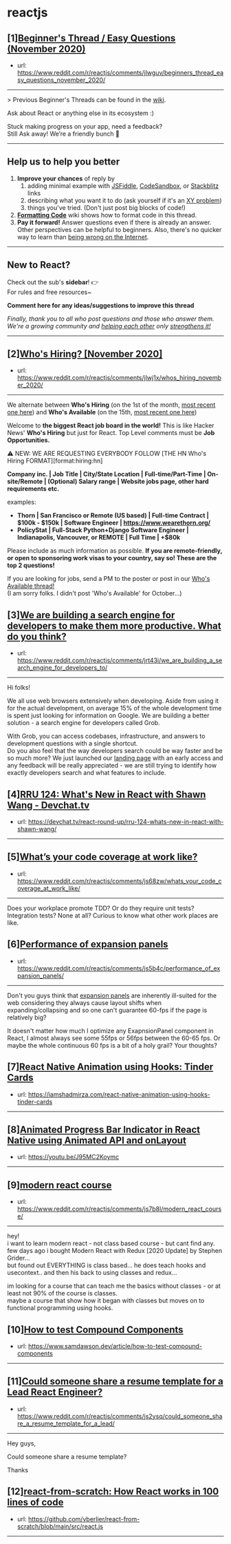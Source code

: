 # reactjs
## [1][Beginner's Thread / Easy Questions (November 2020)](https://www.reddit.com/r/reactjs/comments/jlwguv/beginners_thread_easy_questions_november_2020/)
- url: https://www.reddit.com/r/reactjs/comments/jlwguv/beginners_thread_easy_questions_november_2020/
---
&gt; Previous Beginner's Threads can be found in the [wiki][wiki previous threads].

Ask about React or anything else in its ecosystem :)

Stuck making progress on your app, need a feedback?  
Still Ask away! We’re a friendly bunch 🙂

---

## Help us to help you better

1. **Improve your chances** of reply by
   1. adding minimal example with [JSFiddle][jsfiddle], [CodeSandbox][code sandbox], or [Stackblitz][stackblitz] links
   1. describing what you want it to do (ask yourself if it's an [XY problem](https://meta.stackexchange.com/questions/66377/what-is-the-xy-problem))
   1. things you've tried. (Don't just post big blocks of code!)
1. **[Formatting Code][wiki formatting code]** wiki shows how to format code in this thread.
1. **Pay it forward!** Answer questions even if there is already an answer. Other perspectives can be helpful to beginners. Also, there's no quicker way to learn than [being wrong on the Internet][being wrong on the internet].

---

## New to React?

Check out the sub's **sidebar**! 👉  
For rules and free resources~

**Comment here for any ideas/suggestions to improve this thread**

_Finally, thank you to all who post questions and those who answer them. We're a growing community and [helping each other][learn by teaching] only [strengthens it!][learn in public]_

---

[usehooks.com]: https://usehooks.com/
[official getting started page]: https://reactjs.org/docs/getting-started.html
[/u/acemarke]: https://www.reddit.com/u/acemarke
[suggested resources for learning react]: http://blog.isquaredsoftware.com/2017/12/blogged-answers-learn-react/
[wiki formatting code]: https://www.reddit.com/r/reactjs/wiki/index#wiki_formatting_code
[wiki previous threads]: https://www.reddit.com/r/reactjs/wiki/index#wiki_previous_threads
[code sandbox]: https://codesandbox.io/s/new
[jsfiddle]: https://jsfiddle.net/Luktwrdm/
[stackblitz]: https://stackblitz.com/
[being wrong on the internet]: https://xkcd.com/386/
[tweet organization]: https://twitter.com/dan_abramov/status/1027245759232651270?lang=en
[get started with redux]: https://www.reddit.com/r/reactjs/wiki/index#wiki_getting_started_with_redux
[learn by teaching]: https://en.wikipedia.org/wiki/Learning_by_teaching
[learn in public]: https://www.swyx.io/writing/learn-in-public/
## [2][Who's Hiring? [November 2020]](https://www.reddit.com/r/reactjs/comments/jlwj1x/whos_hiring_november_2020/)
- url: https://www.reddit.com/r/reactjs/comments/jlwj1x/whos_hiring_november_2020/
---
We alternate between **Who's Hiring** (on the 1st of the month, [most recent one here][hiring:most recent]) and **Who's Available** (on the 15th, [most recent one here][available:most recent])

Welcome to **the biggest React job board in the world!** This is like Hacker News' **Who's Hiring** but just for React. Top Level comments must be **Job Opportunities.**

⚠️ NEW: WE ARE REQUESTING EVERYBODY FOLLOW [THE HN Who's Hiring FORMAT][format:hiring:hn]

**Company inc. | Job Title | City/State Location | Full-time/Part-Time | On-site/Remote | (Optional) Salary range | Website jobs page, other hard requirements etc.**

examples:

- **Thorn | San Francisco or Remote (US based) | Full-time Contract | $100k - $150k | Software Engineer | https://www.wearethorn.org/**
- **PolicyStat | Full-Stack Python+Django Software Engineer | Indianapolis, Vancouver, or REMOTE | Full Time | +\$80k**

Please include as much information as possible. **If you are remote-friendly, or open to sponsoring work visas to your country, say so! These are the top 2 questions!**

If you are looking for jobs, send a PM to the poster or post in our [Who's Available thread!][available:most recent]  
(I am sorry folks. I didn't post 'Who's Available' for October...)

[hiring:most recent]: https://www.reddit.com/r/reactjs/comments/j32odm/whos_hiring_and_rreactjs_moderator_applications/
[available:most recent]: https://www.reddit.com/r/reactjs/comments/itrbgt/whos_available_september_2020/
## [3][We are building a search engine for developers to make them more productive. What do you think?](https://www.reddit.com/r/reactjs/comments/jrt43i/we_are_building_a_search_engine_for_developers_to/)
- url: https://www.reddit.com/r/reactjs/comments/jrt43i/we_are_building_a_search_engine_for_developers_to/
---
Hi folks!

We all use web browsers extensively when developing. Aside from using it for the actual development, on average 15% of the whole development time is spent just looking for information on Google. We are building a better solution - a search engine for developers called Grob.

With Grob, you can access codebases, infrastructure, and answers to development questions with a single shortcut.  
Do you also feel that the way developers search could be way faster and be so much more? We just launched our [landing page](https://usegrob.com/) with an early access and any feedback will be really appreciated - we are still trying to identify how exactly developers search and what features to include.
## [4][RRU 124: What's New in React with Shawn Wang - Devchat.tv](https://www.reddit.com/r/reactjs/comments/js3r2d/rru_124_whats_new_in_react_with_shawn_wang/)
- url: https://devchat.tv/react-round-up/rru-124-whats-new-in-react-with-shawn-wang/
---

## [5][What’s your code coverage at work like?](https://www.reddit.com/r/reactjs/comments/js68zw/whats_your_code_coverage_at_work_like/)
- url: https://www.reddit.com/r/reactjs/comments/js68zw/whats_your_code_coverage_at_work_like/
---
Does your workplace promote TDD? Or do they require unit tests? Integration tests? None at all? Curious to know what other work places are like.
## [6][Performance of expansion panels](https://www.reddit.com/r/reactjs/comments/js5b4c/performance_of_expansion_panels/)
- url: https://www.reddit.com/r/reactjs/comments/js5b4c/performance_of_expansion_panels/
---
Don't you guys think that [expansion panels](https://material.io/archive/guidelines/components/expansion-panels.html) are inherently ill-suited for the web considering they always cause layout shifts when expanding/collapsing and so one can't guarantee 60-fps if the page is relatively big?

It doesn't matter how much I optimize any ExapnsionPanel component in React, I almost always see some 55fps or 56fps between the 60-65 fps. Or maybe the whole continuous 60 fps is a bit of a holy grail? Your thoughts?
## [7][React Native Animation using Hooks: Tinder Cards](https://www.reddit.com/r/reactjs/comments/js7ji5/react_native_animation_using_hooks_tinder_cards/)
- url: https://iamshadmirza.com/react-native-animation-using-hooks-tinder-cards
---

## [8][Animated Progress Bar Indicator in React Native using Animated API and onLayout](https://www.reddit.com/r/reactjs/comments/js7cjq/animated_progress_bar_indicator_in_react_native/)
- url: https://youtu.be/J95MC2Koymc
---

## [9][modern react course](https://www.reddit.com/r/reactjs/comments/js7b8l/modern_react_course/)
- url: https://www.reddit.com/r/reactjs/comments/js7b8l/modern_react_course/
---
hey!  
i want to learn modern react - not class based course - but cant find any.  
few days ago i bought Modern React with Redux \[2020 Update\] by Stephen Grider...  
but found out EVERYTHING is class based... he does teach hooks and usecontext.. and then his back to using classes and redux...

im looking for a course that can teach me the basics without classes - or at least not 90% of the course is classes.   
maybe a course that show how it began with classes but moves on to functional programming using hooks.
## [10][How to test Compound Components](https://www.reddit.com/r/reactjs/comments/js4mms/how_to_test_compound_components/)
- url: https://www.samdawson.dev/article/how-to-test-compound-components
---

## [11][Could someone share a resume template for a Lead React Engineer?](https://www.reddit.com/r/reactjs/comments/js2ysq/could_someone_share_a_resume_template_for_a_lead/)
- url: https://www.reddit.com/r/reactjs/comments/js2ysq/could_someone_share_a_resume_template_for_a_lead/
---
Hey guys,

Could someone share a resume template?

Thanks
## [12][react-from-scratch: How React works in 100 lines of code](https://www.reddit.com/r/reactjs/comments/jrs90e/reactfromscratch_how_react_works_in_100_lines_of/)
- url: https://github.com/vberlier/react-from-scratch/blob/main/src/react.js
---

